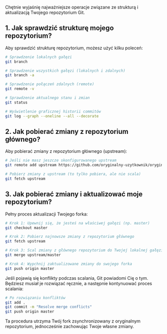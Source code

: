 Chętnie wyjaśnię najważniejsze operacje związane ze strukturą i aktualizacją Twojego repozytorium Git.

## 1. Jak sprawdzić strukturę mojego repozytorium?

Aby sprawdzić strukturę repozytorium, możesz użyć kilku poleceń:

```bash
# Sprawdzenie lokalnych gałęzi
git branch

# Sprawdzenie wszystkich gałęzi (lokalnych i zdalnych)
git branch -a

# Sprawdzenie połączeń zdalnych (remote)
git remote -v

# Sprawdzenie aktualnego stanu i zmian
git status

# Wyświetlenie graficznej historii commitów
git log --graph --oneline --all --decorate
```

## 2. Jak pobierać zmiany z repozytorium głównego?

Aby pobierać zmiany z repozytorium głównego (upstream):

```bash
# Jeśli nie masz jeszcze skonfigurowanego upstream
git remote add upstream https://github.com/oryginalny-uzytkownik/oryginalny-projekt.git

# Pobierz zmiany z upstream (to tylko pobiera, ale nie scala)
git fetch upstream
```

## 3. Jak pobierać zmiany i aktualizować moje repozytorium?

Pełny proces aktualizacji Twojego forka:

```bash
# Krok 1: Upewnij się, że jesteś na właściwej gałęzi (np. master)
git checkout master

# Krok 2: Pobierz najnowsze zmiany z repozytorium głównego
git fetch upstream

# Krok 3: Scal zmiany z głównego repozytorium do Twojej lokalnej gałęzi
git merge upstream/master

# Krok 4: Wypchnij zaktualizowane zmiany do swojego forka
git push origin master
```

Jeśli pojawią się konflikty podczas scalania, Git powiadomi Cię o tym. Będziesz musiał je rozwiązać ręcznie, a następnie kontynuować proces scalania:

```bash
# Po rozwiązaniu konfliktów
git add .
git commit -m "Resolve merge conflicts"
git push origin master
```

Ta procedura utrzyma Twój fork zsynchronizowany z oryginalnym repozytorium, jednocześnie zachowując Twoje własne zmiany.
